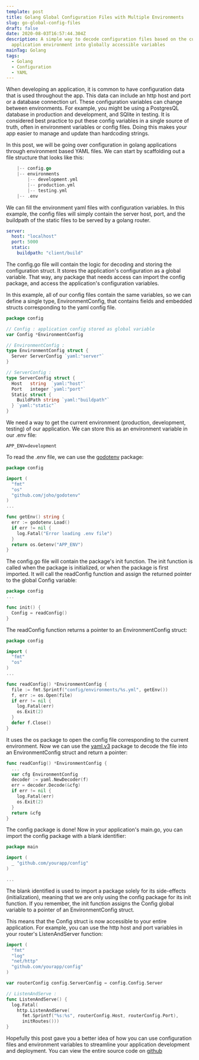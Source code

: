 ```yaml
---
template: post
title: Golang Global Configuration Files with Multiple Environments
slug: go-global-config-files
draft: false
date: 2020-08-03T16:57:44.304Z
description: A simple way to decode configuration files based on the current
  application environment into globally accessible variables
mainTag: Golang
tags:
  - Golang
  - Configuration
  - YAML
---
```

When developing an application, it is common to have configuration data that is used throughout the app. This data can include an http host and port or a database connection url. These configuration variables can change between environments. For example, you might be using a PostgresQL database in production and development, and SQlite in testing. It is considered best practice to put these config variables in a single source of truth, often in environment variables or config files. Doing this makes your app easier to manage and update than hardcoding strings. 

In this post, we will be going over configuration in golang applications through environment based YAML files. We can start by scaffolding out a file structure that looks like this:

```go
    |-- config.go
    |-- environments
        |-- development.yml
        |-- production.yml
        |-- testing.yml
    |-- .env

```

We can fill the environment yaml files with configuration variables. In this example, the config files will simply contain the server host, port, and the buildpath of the static files to be served by a golang router.

```yaml
server:
  host: "localhost"
  port: 5000
  static:
    buildpath: "client/build"

```

The config.go file will contain the logic for decoding and storing the configuration struct. It stores the application's configuration as a global variable. That way, any package that needs access can import the config package, and access the application's configuration variables.

In this example, all of our config files contain the same variables, so we can define a single type, EnvironmentConfig, that contains fields and embedded structs corresponding to the yaml config file.

```go
package config

// Config : application config stored as global variable
var Config *EnvironmentConfig

// EnvironmentConfig :
type EnvironmentConfig struct {
  Server ServerConfig `yaml:"server"`
}

// ServerConfig :
type ServerConfig struct {
  Host   string  `yaml:"host"`
  Port   integer `yaml:"port"`
  Static struct {
    BuildPath string `yaml:"buildpath"`
  } `yaml:"static"`
}

```

We need a way to get the current environment (production, development, testing) of our application. We can store this as an environment variable in our .env file:

```env
APP_ENV=development

```

To read the .env file, we can use the [godotenv](https://github.com/joho/godotenv) package:

```go
package config

import (
  "fmt"
  "os"
  "github.com/joho/godotenv"
)
...

func getEnv() string {
  err := godotenv.Load()
  if err != nil {
    log.Fatal("Error loading .env file")
  }
  return os.Getenv("APP_ENV")
}

```

The config.go file will contain the package's init function. The init function is called when the package is initialized, or when the package is first imported. It will call the readConfig function and assign the returned pointer to the global Config variable:

```go
package config
...

func init() {
  Config = readConfig()
}

```

The readConfig function returns a pointer to an EnvironmentConfig struct:

```go
package config

import (
  "fmt"
  "os"
)
...

func readConfig() *EnvironmentConfig {
  file := fmt.Sprintf("config/environments/%s.yml", getEnv())
  f, err := os.Open(file)
  if err != nil {
    log.Fatal(err)
    os.Exit(2)
  }
  defer f.Close()
}

```

It uses the os package to open the config file corresponding to the current environment. Now we can use the [yaml.v3](https://github.com/go-yaml/yaml) package to decode the file into an EnvironmentConfig struct and return a pointer:

```go
func readConfig() *EnvironmentConfig {
  ...
  var cfg EnvironmentConfig
  decoder := yaml.NewDecoder(f)
  err = decoder.Decode(&cfg)
  if err != nil {
    log.Fatal(err)
    os.Exit(2)
  }
  return &cfg
}

```

The config package is done! Now in your application's main.go, you can import the config package with a blank identifier:

```go
package main

import (
  _ "github.com/yourapp/config"
)

...

```

The blank identified is used to import a package solely for its side-effects (initialization), meaning that we are only using the config package for its init function. If you remember, the init function assigns the Config global variable to a pointer of an EnvironmentConfig struct. 

This means that the Config struct is now accessible to your entire application. For example, you can use the http host and port variables in your router's ListenAndServer function:

```go
import (
  "fmt"
  "log"
  "net/http"
  "github.com/yourapp/config"
)

var routerConfig config.ServerConfig = config.Config.Server

// ListenAndServe :
func ListenAndServe() {
  log.Fatal(
    http.ListenAndServe(
      fmt.Sprintf("%s:%s", routerConfig.Host, routerConfig.Port),
      initRoutes()))
}

```
Hopefully this post gave you a better idea of how you can use configuration files and environment variables to streamline your application development and deployment. You can view the entire source code on [github]()